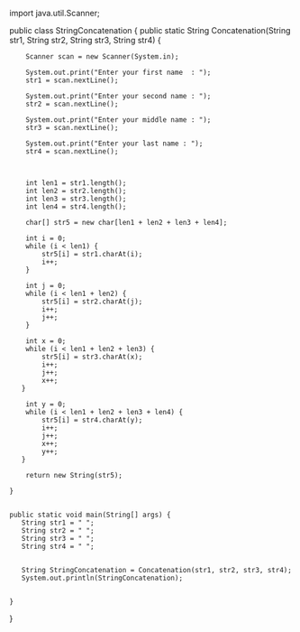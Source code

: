 import java.util.Scanner;

public class StringConcatenation {
   public static String Concatenation(String str1, String str2, String str3, String str4) {
        
        Scanner scan = new Scanner(System.in);
        
        System.out.print("Enter your first name  : ");  
        str1 = scan.nextLine();
        
        System.out.print("Enter your second name : ");  
        str2 = scan.nextLine();
       
        System.out.print("Enter your middle name : ");  
        str3 = scan.nextLine();
        
        System.out.print("Enter your last name : ");  
        str4 = scan.nextLine();

        
        
        int len1 = str1.length();                
        int len2 = str2.length();                     
        int len3 = str3.length();
        int len4 = str4.length();
         
        char[] str5 = new char[len1 + len2 + len3 + len4];     
        
        int i = 0;                                      
        while (i < len1) {
            str5[i] = str1.charAt(i);
            i++;
        }
        
        int j = 0;
        while (i < len1 + len2) {
            str5[i] = str2.charAt(j);
            i++;
            j++;
        }
        
        int x = 0;
        while (i < len1 + len2 + len3) {         
            str5[i] = str3.charAt(x);
            i++;
            j++;
            x++;
       }
        
        int y = 0;
        while (i < len1 + len2 + len3 + len4) {         
            str5[i] = str4.charAt(y);
            i++;
            j++;
            x++;
            y++;
       }

        return new String(str5);
        
    }
    
    
    public static void main(String[] args) {
       String str1 = " ";
       String str2 = " ";
       String str3 = " ";
       String str4 = " ";
       
       
       String StringConcatenation = Concatenation(str1, str2, str3, str4);
       System.out.println(StringConcatenation);
         
    
    }
}

